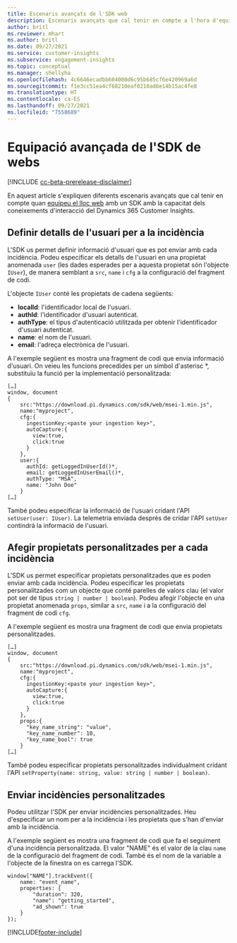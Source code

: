 ```yaml
---
title: Escenaris avançats de l'SDK web
description: Escenaris avançats que cal tenir en compte a l'hora d'equipar el lloc web amb un SDK.
author: britl
ms.reviewer: mhart
ms.author: britl
ms.date: 09/27/2021
ms.service: customer-insights
ms.subservice: engagement-insights
ms.topic: conceptual
ms.manager: shellyha
ms.openlocfilehash: 4c6646ecadbb604000d6c95b685cf6e420969a6d
ms.sourcegitcommit: f1e3cc51ea4cf68210eaf0210ad6e14b15ac4fe8
ms.translationtype: HT
ms.contentlocale: ca-ES
ms.lasthandoff: 09/27/2021
ms.locfileid: "7558689"
---
```

# <a name="advanced-web-sdk-instrumentation"></a>Equipació avançada de l'SDK de webs

[!INCLUDE [cc-beta-prerelease-disclaimer](includes/cc-beta-prerelease-disclaimer.md)]

En aquest article s'expliquen diferents escenaris avançats que cal tenir en compte quan [equipeu el lloc web](instrument-website.md) amb un SDK amb la capacitat dels coneixements d'interacció del Dynamics 365 Customer Insights.

## <a name="setting-user-details-for-your-event"></a>Definir detalls de l'usuari per a la incidència

L'SDK us permet definir informació d'usuari que es pot enviar amb cada incidència. Podeu especificar els detalls de l'usuari en una propietat anomenada `user` (les dades esperades per a aquesta propietat són l'objecte `IUser`), de manera semblant a `src`, `name` i `cfg` a la configuració del fragment de codi.

L'objecte `IUser` conté les propietats de cadena següents:

- **localId**: l'identificador local de l'usuari.
- **authId**: l'identificador d'usuari autenticat.
- **authType**: el tipus d'autenticació utilitzada per obtenir l'identificador d'usuari autenticat.
- **name**: el nom de l'usuari.
- **email**: l'adreça electrònica de l'usuari.

A l'exemple següent es mostra una fragment de codi que envia informació d'usuari. On veieu les funcions precedides per un símbol d'asterisc *, substituïu la funció per la implementació personalitzada:

```
[…]
window, document
{
    src:"https://download.pi.dynamics.com/sdk/web/msei-1.min.js",
    name:"myproject",
    cfg:{
      ingestionKey:<paste your ingestion key>",
      autoCapture:{
        view:true,
        click:true
      }
    },
    user:{
      authId: getLoggedInUserId()*,
      email: getLoggedInUserEmail()*,
      authType: "MSA",
      name: "John Doe"
    }
[…]
```

També podeu especificar la informació de l'usuari cridant l'API `setUser(user: IUser)`. La telemetria enviada després de cridar l'API `setUser` contindrà la informació de l'usuari.

## <a name="adding-custom-properties-for-each-event"></a>Afegir propietats personalitzades per a cada incidència

L'SDK us permet especificar propietats personalitzades que es poden enviar amb cada incidència. Podeu especificar les propietats personalitzades com un objecte que conté parelles de valors clau (el valor pot ser de tipus `string | number | boolean`). Podeu afegir l'objecte en una propietat anomenada `props`, similar a `src`, `name` i a la configuració del fragment de codi `cfg`.

A l'exemple següent es mostra una fragment de codi que envia propietats personalitzades.

```
[…]
window, document
{
    src:"https://download.pi.dynamics.com/sdk/web/msei-1.min.js",
    name:"myproject",
    cfg:{
      ingestionKey:<paste your ingestion key>",
      autoCapture:{
        view:true,
        click:true
      }
    },
    props:{
      "key_name_string": "value",
      "key_name_number": 10,
      "key_name_bool": true
    }
[…]
```

També podeu especificar propietats personalitzades individualment cridant l'API `setProperty(name: string, value: string | number | boolean)`.

## <a name="sending-custom-events"></a>Enviar incidències personalitzades

Podeu utilitzar l'SDK per enviar incidències personalitzades. Heu d'especificar un nom per a la incidència i les propietats que s'han d'enviar amb la incidència.

A l'exemple següent es mostra una fragment de codi que fa el seguiment d'una incidència personalitzada. El valor "NAME" és el valor de la clau `name` de la configuració del fragment de codi. També és el nom de la variable a l'objecte de la finestra on es carrega l'SDK.

```
window["NAME"].trackEvent({
    name: "event_name",
    properties: {
        "duration": 320,
        "name": "getting_started",
        "ad_shown": true
    }
});
```


[!INCLUDE[footer-include](../includes/footer-banner.md)]

